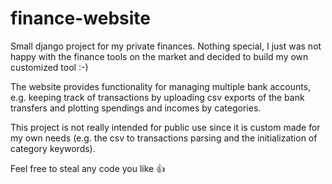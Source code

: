 # finance-website

Small django project for my private finances. Nothing special, I just was not happy with the finance tools on the market and decided to build my own customized tool :-)

The website provides functionality for managing multiple bank accounts, e.g. keeping track of transactions by uploading csv exports of the bank transfers and plotting spendings and incomes by categories.

This project is not really intended for public use since it is custom made for my own needs (e.g. the csv to transactions parsing and the initialization of category keywords).

Feel free to steal any code you like 👍

